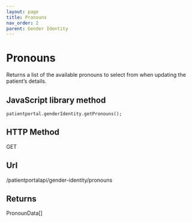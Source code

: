 ```yaml
---
layout: page
title: Pronouns
nav_order: 2
parent: Gender Identity
---
```


# Pronouns

Returns a list of the available pronouns to select from when updating the patient’s details.

## JavaScript library method

```
patientportal.genderIdentity.getPronouns();
```

## HTTP Method

GET

## ****Url****

/patientportalapi/gender-identity/pronouns

## Returns

PronounData\[\]
